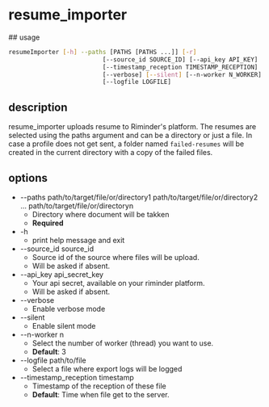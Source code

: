# resume_importer

## usage
```sh
resumeImporter [-h] --paths [PATHS [PATHS ...]] [-r]
                          [--source_id SOURCE_ID] [--api_key API_KEY]
                          [--timestamp_reception TIMESTAMP_RECEPTION]
                          [--verbose] [--silent] [--n-worker N_WORKER]
                          [--logfile LOGFILE]
```

## description
  resume_importer uploads resume to Riminder's platform. The resumes are selected using the paths argument and can be a directory or just a file. In case a profile does not get sent, a folder named `failed-resumes` will be created in the current directory with a copy of the failed files.

## options
* --paths path/to/target/file/or/directory1 path/to/target/file/or/directory2 ... path/to/target/file/or/directoryn
  * Directory where document will be takken
  * **Required**
* -h
  * print help message and exit
* --source_id source_id
  * Source id of the source where files will be upload.
  * Will be asked if absent.
* --api_key api_secret_key
  * Your api secret, available on your riminder platform.
  * Will be asked if absent.
* --verbose
  * Enable verbose mode
* --silent
  * Enable silent mode
* --n-worker n
  * Select the number of worker (thread) you want to use.
  * **Default**: 3
* --logfile path/to/file
  * Select a file where export logs will be logged
* --timestamp_reception timestamp
  * Timestamp of the reception of these file
  * **Default**: Time when file get to the server.
